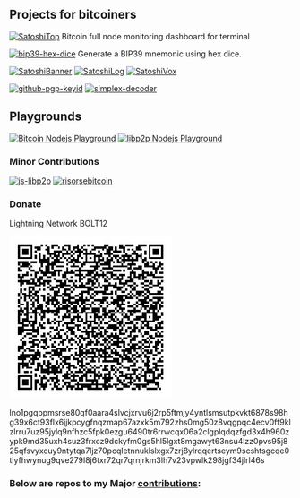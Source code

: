 ## Projects for bitcoiners

[![SatoshiTop](https://img.shields.io/github/stars/st3b1t/SatoshiTop?style=social&label=SatoshiTop)](https://github.com/st3b1t/SatoshiTop) Bitcoin full node monitoring dashboard for terminal

[![bip39-hex-dice](https://img.shields.io/github/stars/st3b1t/bip39-hex-dice?style=social&label=Bip39%20HexDice)](https://st3b1t.github.io/bip39-hex-dice) Generate a BIP39 mnemonic using hex dice.

[![SatoshiBanner](https://img.shields.io/github/stars/st3b1t/SatoshiBanner?style=social&label=SatoshiBanner)](https://github.com/st3b1t/SatoshiBanner) 
[![SatoshiLog](https://img.shields.io/github/stars/st3b1t/SatoshiLog?style=social&label=SatoshiLog)](https://github.com/st3b1t/SatoshiLog)
[![SatoshiVox](https://img.shields.io/github/stars/st3b1t/SatoshiVox?style=social&label=SatoshiVox)](https://github.com/st3b1t/SatoshiVox)

[![github-pgp-keyid](https://img.shields.io/github/stars/st3b1t/github-pgp-keyid?style=social&label=Github%20PGP%20Keyid)](https://st3b1t.github.io/github-pgp-keyid/)
[![simplex-decoder](https://img.shields.io/github/stars/st3b1t/simplex-chat-address-decoder?style=social&label=SimlpeX%20Address%20Decoder)](https://st3b1t.github.io/simplex-chat-address-decoder/)

## Playgrounds

[![Bitcoin Nodejs Playground](https://img.shields.io/github/stars/st3b1t/bitcoin-nodejs-playground?style=social&label=Bitcoin%20Nodejs%20Playground)](https://github.com/st3b1t/bitcoin-nodejs-playground)
[![libp2p Nodejs Playground](https://img.shields.io/github/stars/st3b1t/libp2p-nodejs-playground?style=social&label=libp2p%20Nodejs%20Playground)](https://github.com/st3b1t/libp2p-nodejs-playground) 

### Minor Contributions

[![js-libp2p](https://img.shields.io/github/stars/libp2p/js-libp2p?style=social&label=js-libp2p)](https://github.com/st3b1t/js-libp2p) [![risorsebitcoin](https://img.shields.io/github/stars/mirserena/risorsebitcoin?style=social&label=risorsebitcoin)](https://github.com/st3b1t/risorsebitcoin)

### Donate

Lightning Network BOLT12

![dontate](donate_bolt12.png)

lno1pgqppmsrse80qf0aara4slvcjxrvu6j2rp5ftmjy4yntlsmsutpkvkt6878s98hg39x6ct93flx6jjkpcygfnqzmap67azxk5m792zhs0mg50z8vqgpqc4ecv0ff9klzlrru7uz95jylq9nfhzc5fpk0ezgu6490tr6rrwcqx06a2clgplqdqzfgd3x4h960zypk9md35uxh4suz3frxcz9dckyfm0gs5hl5lgxt8mgawyt63nsu4lzz0pvs95j825qfsvyxcuy9ntytqa7ljz70pcqletnnuklslxgx7zrj8ylrqqertseym9scshtsgcqe0tlyfhwynug9qve279l8j6txr72qr7qrnjrkm3lh7v23vpwlk298jgf34jlrl46s

### Below are repos to my Major [contributions](https://github.com/st3b1t?tab=repositories&q=&type=fork&language=&sort=):
